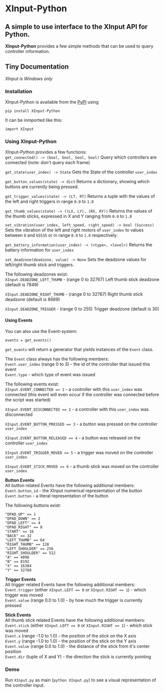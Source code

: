 # XInput\-Python  
## A simple to use interface to the XInput API for Python\.  
**XInput\-Python** provides a few simple methods that can be used to query controller information\.  
  
## Tiny Documentation  
*XInput is Windows only*  
### Installation  
XInput\-Python is available from the [PyPI](https://pypi.org) using  

    pip install XInput-Python
  
It can be inmported like this:  

    import XInput
  
### Using XInput\-Python  
XInput\-Python provides a few functions:  
`get_connected() -> (bool, bool, bool, bool)` Query which controllers are connected \(note: don't query each frame\)  
  
`get_state(user_index) -> State` Gets the State of the controller `user_index`  
  
`get_button_values(state) -> dict` Returns a dictionary, showing which buttons are currently being pressed\.  
  
`get_trigger_values(state) -> (LT, RT)` Returns a tuple with the values of the left and right triggers in range `0.0` to `1.0`  
  
`get_thumb_values(state) -> ((LX, LY), (RX, RY))` Returns the values of the thumb sticks, expressed in X and Y ranging from `0.0` to `1.0`  
  
`set_vibration(user_index, left_speed, right_speed) -> bool (Success)` Sets the vibration of the left and right motors of `user_index` to values between `0` and `65535` or in range `0.0` to `1.0` respectively\.  
  
`get_battery_information(user_index) -> (<type>, <level>)` Returns the battery information for `user_index`  
  
`set_deadzone(deadzone, value) -> None` Sets the deadzone values for left/right thumb stick and triggers\.  
  
The following deadzones exist:  
`XInput.DEADZONE_LEFT_THUMB` \- \(range 0 to 32767\) Left thumb stick deadzone \(default is 7849\)  
  
`XInput.DEADZONE_RIGHT_THUMB` \- \(range 0 to 32767\) Right thumb stick deadzone \(default is 8689\)  
  
`XInput.DEADZONE_TRIGGER` \- \(range 0 to 255\) Trigger deadzone \(default is 30\)  
  
#### Using Events  
You can also use the Event\-system:  

    events = get_events()
  
  
`get_events` will return a generator that yields instances of the `Event` class\.  
  
The `Event` class always has the following members:  
`Event.user_index` \(range 0 to 3\) \- the id of the controller that issued this event  
`Event.type` \- which type of event was issued  
  
The following events exist:  
`XInput.EVENT_CONNECTED == 1` \- a controller with this `user_index` was connected \(this event will even occur if the controller was connected before the script was started\)  
  
`XInput.EVENT_DISCONNECTED == 2` \- a controller with this `user_index` was disconnected  
  
`XInput.EVENT_BUTTON_PRESSED == 3` \- a button was pressed on the controller `user_index`  
  
`XInput.EVENT_BUTTON_RELEASED == 4` \- a button was released on the controller `user_index`  
  
`XInput.EVENT_TRIGGER_MOVED == 5` \- a trigger was moved on the controller `user_index`  
  
`XInput.EVENT_STICK_MOVED == 6` \- a thumb stick was moved on the controller `user_index`  
  
**Button Events**  
All button related Events have the following additional members:  
`Event.button_id` \- the XInput numerical representation of the button  
`Event.button` \- a literal representation of the button  
  
The following buttons exist:  

    "DPAD_UP" == 1
    "DPAD_DOWN" == 2
    "DPAD_LEFT" == 4
    "DPAD_RIGHT" == 8
    "START" == 16
    "BACK" == 32
    "LEFT_THUMB" == 64
    "RIGHT_THUMB" == 128
    "LEFT_SHOULDER" == 256
    "RIGHT_SHOULDER" == 512
    "A" == 4096
    "B" == 8192
    "X" == 16384
    "Y" == 32768
    
  
  
**Trigger Events**  
All trigger related Events have the following additional members:  
`Event.trigger` \(either `XInput.LEFT == 0` or `XInput.RIGHT == 1`\) \- which trigger was moved  
`Event.value` \(range 0\.0 to 1\.0\) \- by how much the trigger is currently pressed  
  
**Stick Events**  
All thumb stick related Events have the following additional members:  
`Event.stick` \(either `XInput.LEFT == 0` or `XInput.RIGHT == 1`\) \- which stick was moved  
`Event.x` \(range \-1\.0 to 1\.0\) \- the position of the stick on the X axis  
`Event.y` \(range \-1\.0 to 1\.0\) \- the position of the stick on the Y axis  
`Event.value` \(range 0\.0 to 1\.0\) \- the distance of the stick from it's center position  
`Event.dir` \(tuple of X and Y\) \- the direction the stick is currently pointing  
  
### Demo  
Run `XInput.py` as main \(`python XInput.py`\) to see a visual representation of the controller input\.